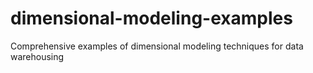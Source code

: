 # dimensional-modeling-examples
Comprehensive examples of dimensional modeling techniques for data warehousing

